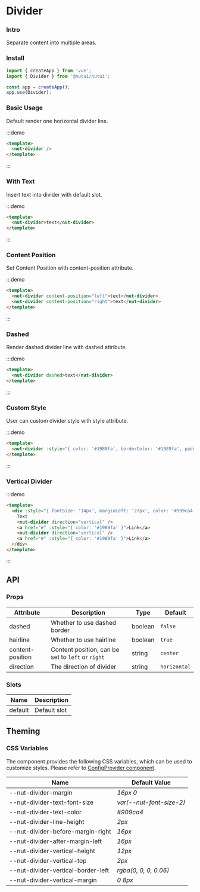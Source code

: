 # Divider

### Intro
    
Separate content into multiple areas.

### Install
``` javascript
import { createApp } from 'vue';
import { Divider } from '@nutui/nutui';

const app = createApp();
app.use(Divider);
```


### Basic Usage

Default render one horizontal divider line.

:::demo

``` html
<template>
  <nut-divider />
</template>
```

:::

### With Text

Insert text into divider with default slot.

:::demo

``` html
<template>
  <nut-divider>text</nut-divider>
</template>
```

:::

### Content Position

Set Content Position with content-position attribute.

:::demo

``` html
<template>
  <nut-divider content-position="left">text</nut-divider>
  <nut-divider content-position="right">text</nut-divider>
</template>
```

:::

### Dashed

Render dashed divider line with dashed attribute.


:::demo

``` html
<template>
  <nut-divider dashed>text</nut-divider>
</template>
```

:::

### Custom Style

User can custom divider style with style attribute.

:::demo

``` html
<template>
  <nut-divider :style="{ color: '#1989fa', borderColor: '#1989fa', padding: '0 16px' }">text</nut-divider>
</template>
```

:::

### Vertical Divider

:::demo

``` html
<template>
  <div :style="{ fontSize: '14px', marginLeft: '27px', color: '#909ca4' }">
    Text
    <nut-divider direction="vertical" />
    <a href="#" :style="{ color: '#1989fa' }">Link</a>
    <nut-divider direction="vertical" />
    <a href="#" :style="{ color: '#1989fa' }">Link</a>
  </div>
</template>
```

:::

## API

### Props

| Attribute         | Description                             | Type   | Default           |
|--------------|----------------------------------|--------|------------------|
| dashed         | 	Whether to use dashed border             | boolean | `false`                |
| hairline        | Whether to use hairline                         | boolean | `true`                |
| content-position        | Content position, can be set to `left` or `right`                       | string | `center`                |
| direction         | The direction of divider             | string | `horizontal`                |

### Slots

| Name | Description           | 
|--------|----------------|
| default  | Default slot | 
    

## Theming

### CSS Variables

The component provides the following CSS variables, which can be used to customize styles. Please refer to [ConfigProvider component](#/en-US/component/configprovider).

| Name | Default Value |
| --------------------------------------- | -------------------------- |
| --nut-divider-margin | _16px 0_ |
| --nut-divider-text-font-size | _var(--nut-font-size-2)_ |
| --nut-divider-text-color | _#909ca4_ |
| --nut-divider-line-height | _2px_ |
| --nut-divider-before-margin-right | _16px_ |
| --nut-divider-after-margin-left | _16px_ |
| --nut-divider-vertical-height | _12px_ |
| --nut-divider-vertical-top | _2px_ |
| --nut-divider-vertical-border-left | _rgba(0, 0, 0, 0.06)_ |
| --nut-divider-vertical-margin | _0 8px_ |